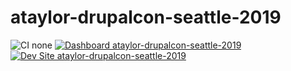 # ataylor-drupalcon-seattle-2019

![CI none](https://img.shields.io/badge/ci-none-orange.svg)
[![Dashboard ataylor-drupalcon-seattle-2019](https://img.shields.io/badge/dashboard-ataylor_drupalcon_seattle_2019-yellow.svg)](https://dashboard.pantheon.io/sites/5acd6515-c416-4d9c-be66-f0818e3b2775#dev/code)
[![Dev Site ataylor-drupalcon-seattle-2019](https://img.shields.io/badge/site-ataylor_drupalcon_seattle_2019-blue.svg)](http://dev-ataylor-drupalcon-seattle-2019.pantheonsite.io/)